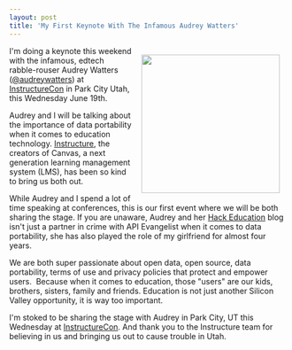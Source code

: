 ```yaml
---
layout: post
title: 'My First Keynote With The Infamous Audrey Watters'
---
```

<p><img style="padding: 15px;" src="https://s3.amazonaws.com/kinlane-productions/kin-lane/audrey-kin-paris.jpg" alt="" width="250" align="right" /></p>
<p>I'm doing a keynote this weekend with the infamous, edtech rabble-rouser Audrey Watters (<a href="https://twitter.com/audreywatters">@audreywatters</a>) at <a href="http://www.instructure.com/instructurecon">InstructureCon</a> in Park City Utah, this Wednesday June 19th.</p>
<p>Audrey and I will be talking about the importance of data portability when it comes to education technology.  <a href="http://www.instructure.com/?utm_expid=41647821-3&amp;utm_referrer=https%3A%2F%2Fwww.google.com%2F">Instructure</a>, the creators of Canvas, a next generation learning management system (LMS), has been so kind to bring us both out.</p>
<p>While Audrey and I spend a lot of time speaking at conferences, this is our first event where we will be both sharing the stage.  If you are unaware, Audrey and her&nbsp;<a href="http://hackeducation.com">Hack Education</a>&nbsp;blog isn't just a partner in crime with <a>API Evangelist when it comes to data portability</a>, she has also played the role of my girlfriend for almost four years.</p>
<p>We are both super passionate about open data, open source, data portability, terms of use and privacy policies that protect and empower users. &nbsp;Because when it comes to education, those "users" are our kids, brothers, sisters, family and friends. Education is not just another Silicon Valley opportunity, it is way too important.</p>
<p>I'm stoked to be sharing the stage with Audrey in Park City, UT this Wednesday at <a href="http://www.instructure.com/instructurecon">InstructureCon</a>.  And thank you to the Instructure team for believing in us and bringing us out to cause trouble in Utah.</p>